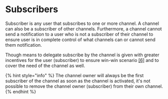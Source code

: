 # Subscribers

Subscriber is any user that subscribes to one or more channel. A channel can also be a subscriber of other channels. Furthermore, a channel cannot send a notification to a user who is not a subscriber of their channel to ensure user is in complete control of what channels can or cannot send them notification. 

Though means to delegate subscribe by the channel is given with greater incentives for the user \(subscriber\) to ensure win-win scenario [\[6\]](../../../references/references.md) and to cover the need of the channel as well.

{% hint style="info" %}
The channel owner will always be the first subscriber of the channel as soon as the channel is activated, it's not possible to remove the channel owner \(subscriber\) from their own channel.
{% endhint %}

